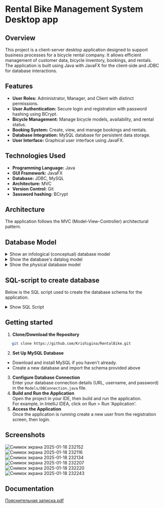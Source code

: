 # Rental Bike Management System Desktop app
## Overview
This project is a client-server desktop application designed to support business processes for a bicycle rental company. It allows efficient management of customer data, bicycle inventory, bookings, and rentals. The application is built using Java with JavaFX for the client-side and JDBC for database interactions.
## Features
- **User Roles:** Administrator, Manager, and Client with distinct permissions.
- **User Authentication:** Secure login and registration with password hashing using BCrypt.
- **Bicycle Management:** Manage bicycle models, availability, and rental status.
- **Booking System:** Create, view, and manage bookings and rentals.
- **Database Integration:** MySQL database for persistent data storage.
- **User Interface:** Graphical user interface using JavaFX.
## Technologies Used
- **Programming Language:** Java 
- **GUI Framework:** JavaFX 
- **Database:** JDBC, MySQL 
- **Architecture:** MVC
- **Version Control:** Git
- **Зassword hashing:** BCrypt
## Architecture
The application follows the MVC (Model-View-Controller) architectural pattern.
## Database Model
<details>
  <summary>Show an infological (conceptual) database model</summary>
  
  ![Инфологическая (концептуальная) модель БД](https://github.com/user-attachments/assets/527b740b-5228-419f-b02e-189949b08f52)
  </details>
<details>
  <summary>Show the database's datalog model</summary>

![Даталогическая модель БД](https://github.com/user-attachments/assets/0066ff91-9e7a-4b2f-8d7c-1bbea1aae559)
</details>
<details>
<summary>Show the physical database model</summary>
  
  ![Физическая модель БД](https://github.com/user-attachments/assets/c0f0f2fc-9437-40c6-a108-412d22c4e220)
</details>

## SQL-script to create database
Below is the SQL script used to create the database schema for the application.

<details>
<summary>Show SQL Script</summary>

```sql
  CREATE TABLE IF NOT EXISTS role( 
id INT PRIMARY KEY AUTO_INCREMENT, 
name VARCHAR(50) NOT NULL 
); 
  CREATE TABLE IF NOT EXISTS users( 
id INT PRIMARY KEY AUTO_INCREMENT, 
role_id INT NOT NULL, 
login VARCHAR(100) NOT NULL, 
password VARCHAR(128), 
FOREIGN KEY(role_id) REFERENCES role(id) 
); 
  CREATE TABLE IF NOT EXISTS clients ( 
id INT AUTO_INCREMENT PRIMARY KEY, 
last_name VARCHAR(100) NOT NULL, 
first_name VARCHAR(100) NOT NULL, 
second_name VARCHAR(100) NOT NULL, 
passport VARCHAR(10) NOT NULL, 
address VARCHAR(200) NOT NULL, 
user_id INTEGER NOT NULL, 
FOREIGN KEY(user_id) REFERENCES users(id) ON DELETE CASCADE 
); 
  CREATE TABLE IF NOT EXISTS bike_models( 
id INT AUTO_INCREMENT PRIMARY KEY, 
name VARCHAR(100) UNIQUE NOT NULL, 
type ENUM('городской', 'дорожный', 'горный') NOT NULL, 
gear_count INTEGER UNSIGNED NOT NULL 
); 
  CREATE TABLE IF NOT EXISTS bikes (
id INT AUTO_INCREMENT PRIMARY KEY, 
model_id INTEGER NOT NULL, 
FOREIGN KEY(model_id) REFERENCES bike_models(id) ON DELETE CASCADE 
); 
  CREATE TABLE IF NOT EXISTS stores ( 
id INT AUTO_INCREMENT PRIMARY KEY, 
name VARCHAR(100) UNIQUE NOT NULL, 
address VARCHAR(200) NOT NULL 
); 
  CREATE TABLE IF NOT EXISTS bookings( 
id INT AUTO_INCREMENT PRIMARY KEY, 
client_id INTEGER NOT NULL, 
bike_id INTEGER NOT NULL, 
store_id INTEGER NOT NULL, 
pickup_date DATE NOT NULL, 
FOREIGN KEY(client_id) REFERENCES clients(id), 
FOREIGN KEY(bike_id) REFERENCES bikes(id), 
FOREIGN KEY(store_id) REFERENCES stores(id) 
); 
  CREATE TABLE IF NOT EXISTS rentals ( 
id INT AUTO_INCREMENT PRIMARY KEY, 
booking_id INTEGER NOT NULL, 
return_date DATE NOT NULL, 
FOREIGN KEY(booking_id) REFERENCES bookings(id) 
);

```
</details>

## Getting started
1. **Clone/Download the Repository**  
```bash
   git clone https://github.com/Krishigina/RentalBike.git
```
2. **Set Up MySQL Database**
- Download and install MySQL if you haven't already.
- Create a new database and import the schema provided above 
3. **Configure Database Connection** <br />
Enter your database connection details (URL, username, and password) in the `Models/DBConnection.java` file.
4. **Build and Run the Application** <br />
Open the project in your IDE, then build and run the application.
 <br />For example, in IntelliJ IDEA, click on Run > Run 'Application'.
5. **Access the Application** <br />
Once the application is running create a new user from the registration screen, then login.

## Screenshots
![Снимок экрана 2025-01-18 232152](https://github.com/user-attachments/assets/9e3ad6ed-9a4c-47ef-8ff3-79fe03381d9f)
![Снимок экрана 2025-01-18 232116](https://github.com/user-attachments/assets/4297260d-51ab-4789-86d8-2e6cf0f2046b)
![Снимок экрана 2025-01-18 232134](https://github.com/user-attachments/assets/a6f3cd5a-4855-400d-8176-ccf67da54ca3)
![Снимок экрана 2025-01-18 232207](https://github.com/user-attachments/assets/5af109d7-af79-4bc1-80b8-f83d1e4a67a8)
![Снимок экрана 2025-01-18 232220](https://github.com/user-attachments/assets/f199d388-4a7c-4e1b-8480-e7397c5bf487)
![Снимок экрана 2025-01-18 232243](https://github.com/user-attachments/assets/e7551260-978e-4832-bb1b-a344dd32001d)


## Documentation
[Пояснительная записка.pdf](https://github.com/user-attachments/files/18465954/221-362.pdf)

